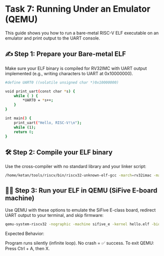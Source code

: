# Task 7: Running Under an Emulator (QEMU)

This guide shows you how to run a bare-metal RISC-V ELF executable on an emulator and print output to the UART console.

## ✍️ Step 1: Prepare your Bare-metal ELF

Make sure your ELF binary is compiled for RV32IMC with UART output implemented (e.g., writing characters to UART at 0x10000000).

```bash
#define UART0 ((volatile unsigned char *)0x10000000)

void print_uart(const char *s) {
    while ( ) {
        *UART0 = *s++;
    }
}

int main() {
    print_uart("Hello, RISC-V!\n");
    while (1);
    return 0;
}
```

## 🛠️ Step 2: Compile your ELF binary

Use the cross-compiler with no standard library and your linker script:

```bash
/home/ketan/tools/riscv/bin/riscv32-unknown-elf-gcc -march=rv32imac -mabi=ilp32 -nostdlib -T link.ld start.S hello.c -o hello.elf
```

## 🏃‍♂️ Step 3: Run your ELF in QEMU (SiFive E-board machine)

Use QEMU with these options to emulate the SiFive E-class board, redirect UART output to your terminal, and skip firmware:

```bash
qemu-system-riscv32 -nographic -machine sifive_e -kernel hello.elf -bios none -serial mon:stdio
```

Expected Behavior:

Program runs silently (infinite loop).
No crash = ✅ success.
To exit QEMU: Press Ctrl + A, then X.

